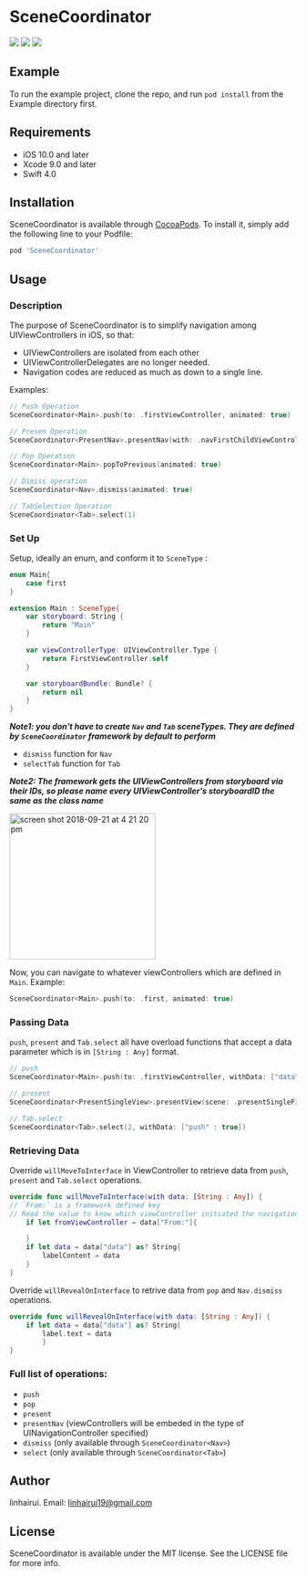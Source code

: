 # SceneCoordinator

<p align="left">
<a href="https://swift.org"><img src="https://img.shields.io/badge/swift-v4.0-red.svg"></a>
<a href="https://cocoapods.org"><img src="https://img.shields.io/badge/pod-v0.1.0%20(beta)-orange.svg"></a>
<a href="https://tldrlegal.com/license/mit-license"><img src="https://img.shields.io/badge/License-MIT-blue.svg?style=flat"></a>
</p>

## Example

To run the example project, clone the repo, and run `pod install` from the Example directory first.

## Requirements
* iOS 10.0 and later
* Xcode 9.0 and later
* Swift 4.0


## Installation

SceneCoordinator is available through [CocoaPods](https://cocoapods.org). To install
it, simply add the following line to your Podfile:

```ruby
pod 'SceneCoordinator'
```


## Usage
### Description
The purpose of SceneCoordinator is to simplify navigation among UIViewControllers in iOS, so that:
* UIViewControllers are isolated from each other
* UIViewControllerDelegates are no longer needed. 
* Navigation codes are reduced as much as down to a single line. 

Examples:
```swift
// Push Operation
SceneCoordinator<Main>.push(to: .firstViewController, animated: true)

// Presen Operation 
SceneCoordinator<PresentNav>.presentNav(with: .navFirstChildViewController, animated: true)

// Pop Operation
SceneCoordinator<Main>.popToPrevious(animated: true)

// Dimiss operation 
SceneCoordinator<Nav>.dismiss(animated: true)

// TabSelection Operation
SceneCoordinator<Tab>.select(1)
```

### Set Up
Setup, ideally an enum, and conform it to `SceneType` :

```swift
enum Main{
    case first
}

extension Main : SceneType{
    var storyboard: String {
        return "Main"
    }

    var viewControllerType: UIViewController.Type {
        return FirstViewController.self
    }

    var storyboardBundle: Bundle? {
        return nil 
    }
}
```
**_Note1: you don't have to create `Nav` and `Tab` sceneTypes. They are defined by `SceneCoordinator` framework by default to perform_**
- `dismiss` function for `Nav`
- `selectTab` function for `Tab`

**_Note2: The framework gets the UIViewControllers from storyboard via their IDs, so please name every UIViewController's storyboardID the same as the class name_**

<img width="256" alt="screen shot 2018-09-21 at 4 21 20 pm" src="https://user-images.githubusercontent.com/24172260/45869353-d6cb1400-bdba-11e8-9977-2e4f58cf3392.png">

Now, you can navigate to whatever viewControllers which are defined in `Main`. 
Example: 
```swift 
SceneCoordinator<Main>.push(to: .first, animated: true)
```

### Passing Data
`push`, `present` and `Tab.select` all have overload functions that accept a data parameter which is in `[String : Any]` format. 
```swift
// push
SceneCoordinator<Main>.push(to: .firstViewController, withData: ["data" : "FromMain"], animated: true)

// present
SceneCoordinator<PresentSingleView>.presentView(scene: .presentSingleFirstViewController, withData: ["data" : text], animated: true)

// Tab.select
SceneCoordinator<Tab>.select(2, withData: ["push" : true])
```

### Retrieving Data
Override `willMoveToInterface` in ViewController to retrieve data from `push`, `present` and `Tab.select` operations.
```swift
override func willMoveToInterface(with data: [String : Any]) {
// `From:` is a framework defined key
// Read the value to know which viewController initiated the navigation
    if let fromViewController = data["From:"]{

    }
    if let data = data["data"] as? String{
        labelContent = data
    }
}
```

Override `willRevealOnInterface` to retrive data from `pop` and `Nav.dismiss` operations.

```swift
override func willRevealOnInterface(with data: [String : Any]) {
    if let data = data["data"] as? String{
        label.text = data
        }
}
```

### Full list of operations:

- `push`
- `pop`
- `present`
- `presentNav` (viewControllers will be embeded in the type of UINavigationController specified)
- `dismiss` (only available through `SceneCoordinator<Nav>`)
- `select` (only available through `SceneCoordinator<Tab>`)


## Author

linhairui. Email: linhairui19@gmail.com

## License

SceneCoordinator is available under the MIT license. See the LICENSE file for more info.

